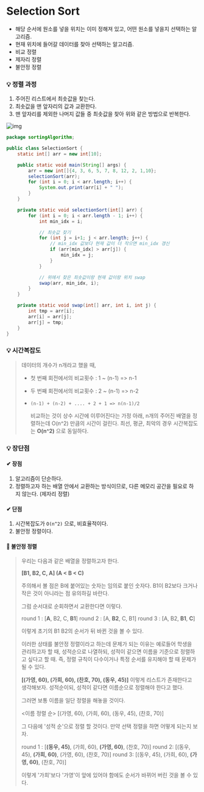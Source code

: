 # Selection Sort

- 해당 순서에 원소를 넣을 위치는 이미 정해져 있고, 어떤 원소를 넣을지 선택하는 알고리즘. 
- 현재 위치에 들어갈 데이터를 찾아 선택하는 알고리즘. 
- 비교 정렬
- 제자리 정렬
- 불안정 정렬

### 💡 정렬 과정
1. 주어진 리스트에서 최솟값을 찾는다. 
2. 최솟값을 맨 앞자리의 값과 교환한다. 
3. 맨 앞자리를 제외한 나머지 값들 중 최솟값을 찾아 위와 같은 방법으로 반복한다. 

![img](https://github.com/GimunLee/tech-refrigerator/raw/master/Algorithm/resources/selection-sort-001.gif)

```java
package sortingAlgorithm;

public class SelectionSort {
    static int[] arr = new int[10];

    public static void main(String[] args) {
        arr = new int[]{4, 3, 6, 5, 7, 8, 12, 2, 1,10};
        selectionSort(arr);
        for (int i = 0; i < arr.length; i++) {
            System.out.print(arr[i] + " ");
        }
    }

    private static void selectionSort(int[] arr) {
        for (int i = 0; i < arr.length - 1; i++) {
            int min_idx = i;

            // 최솟값 찾기
            for (int j = i+1; j < arr.length; j++) {
                // min_idx 값보다 현재 값이 더 작으면 min_idx 갱신
                if (arr[min_idx] > arr[j]) {
                    min_idx = j;
                }
            }

            // 위에서 찾은 최솟값이랑 현재 값이랑 위치 swap
            swap(arr, min_idx, i);
        }
    }

    private static void swap(int[] arr, int i, int j) {
        int tmp = arr[i];
        arr[i] = arr[j];
        arr[j] = tmp;
    }
}

```

### 💡 시간복잡도
> 데이터의 개수가 n개라고 했을 때,
>
> - 첫 번째 회전에서의 비교횟수 : 1 ~ (n-1) => n-1
> - 두 번째 회전에서의 비교횟수 : 2 ~ (n-1) => n-2
> - `(n-1) + (n-2) + .... + 2 + 1 => n(n-1)/2`
>
>   비교하는 것이 상수 시간에 이루어진다는 가정 아래, n개의 주어진 배열을 정렬하는데 O(n^2) 만큼의 시간이 걸린다. 최선, 평균, 최악의 경우 시간복잡도는 **O(n^2)** 으로 동일하다.

### 💡 장단점
#### ✔ 장점
1. 알고리즘이 단순하다. 
2. 정렬하고자 하는 배열 안에서 교환하는 방식이므로, 다른 메모리 공간을 필요로 하지 않는다. (제자리 정렬)
#### ✔ 단점
1. 시간복잡도가 `O(n^2)` 으로, 비효율적이다.
2. 불안정 정렬이다. 

#### 📌 불안정 정렬
> 우리는 다음과 같은 배열을 정렬하고자 한다.
>
> **[B1, B2, C, A]     (A < B < C)**
>
> 주의해서 볼 점은 B에 붙어있는 숫자는 임의로 붙인 숫자다. B1이 B2보다 크거나 작은 것이 아니라는 점 유의하길 바란다.
>
> 그럼 순서대로 순회하면서 교환한다면 이렇다.
>
> round 1 : [**A**, B2, C, **B1**]
> round 2 : [A, **B2**, C, B1]
> round 3 : [A, B2, **B1**, **C**]
>
> 이렇게 초기의 B1 B2의 순서가 뒤 바뀐 것을 볼 수 있다.
>
> 이러한 상태를 불안정 정렬이라고 하는데 문제가 되는 이유는 예로들어 학생을 관리하고자 할 때, 성적순으로 나열하되, 성적이 같으면 이름을 기준으로 정렬하고 싶다고 할 때. 즉, 정렬 규칙이 다수이거나 특정 순서를 유지해야 할 때 문제가 될 수 있다.
>
> **[(가영, 60), (가희, 60), (찬호, 70), (동우, 45)]** 이렇게 리스트가 존재한다고 생각해보자. 성적순이되, 성적이 같다면 이름순으로 정렬해야 한다고 했다.
>
> 그러면 보통 이름을 일단 정렬을 해놓을 것이다.
>
> <이름 정렬 순>
> [(가영, 60), (가희, 60), (동우, 45), (찬호, 70)]
>
> 그 다음에 '성적 순'으로 정렬 할 것이다. 만약 선택 정렬을 하면 어떻게 되는지 보자.
>
> round 1 : [**(동우, 45)**, (가희, 60), **(가영, 60)**, (찬호, 70)]
> round 2: [(동우, 45), **(가희, 60)**, (가영, 60), (찬호, 70)]
> round 3: [(동우, 45), (가희, 60), **(가영, 60)**, (찬호, 70)]
>
> 이렇게 '가희'보다 '가영'이 앞에 있어야 함에도 순서가 바뀌어 버린 것을 볼 수 있다.